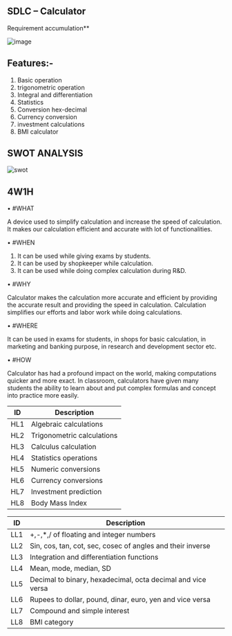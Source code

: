 <h2>SDLC – Calculator</h2>
Requirement accumulation**

![image](https://user-images.githubusercontent.com/78853339/107761687-ccc25b00-6d51-11eb-8fec-f223f881ed90.png)


## Features:-
1. Basic operation
2. trigonometric operation
3. Integral and differentiation
4. Statistics
5. Conversion hex-decimal
6. Currency conversion
7. investment calculations
8. BMI calculator

<h2>SWOT ANALYSIS</h2>

![swot](https://user-images.githubusercontent.com/78871103/107769970-bcfd4380-6d5e-11eb-9ba8-d50a2ae77009.JPG)

<h2>4W1H</h2>

•	#WHAT

A device used to simplify calculation and increase the speed of calculation. It makes our calculation efficient and accurate with lot of functionalities.

•	#WHEN


1.	It can be used while giving exams by students.
2.	It can be used by shopkeeper while calculation.
3.	It can be used while doing complex calculation during R&D.

•	#WHY

Calculator makes the calculation more accurate and efficient by providing the accurate result and providing the speed in calculation. Calculation simplifies our efforts and labor work while doing calculations.

•	#WHERE

It can be used in exams for students, in shops for basic calculation, in marketing and banking purpose, in research and development sector etc.

•	#HOW

Calculator has had a profound impact on the world, making computations quicker and more exact. In classroom, calculators have given many students the ability to learn about and put complex formulas and concept into practice more easily.

| ID | Description |
| --- | --- |
| HL1 | Algebraic calculations |
| HL2 | Trigonometric calculations |
| HL3 | Calculus calculation |
| HL4 | Statistics operations |
| HL5 | Numeric conversions |
| HL6 | Currency conversions |
| HL7 | Investment prediction |
| HL8 | Body Mass Index |

| ID | Description |
| --- | --- |
| LL1 | +,-,\*,/ of floating and integer numbers |
| LL2 | Sin, cos, tan, cot, sec, cosec of angles and their inverse |
| LL3 | Integration and differentiation functions |
| LL4 | Mean, mode, median, SD |
| LL5 | Decimal to binary, hexadecimal, octa decimal and vice versa |
| LL6 | Rupees to dollar, pound, dinar, euro, yen and vice versa |
| LL7 | Compound and simple interest |
| LL8 | BMI category |
